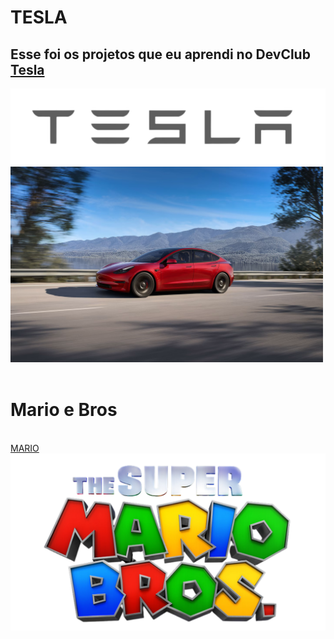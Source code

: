 <h1>TESLA</h1>
<h2>Esse foi os projetos que eu aprendi no DevClub <a href="https://diego121985.github.io/Tesla/">Tesla</a></h2>
<img src="https://github.com/Diego121985/Tesla/blob/main/img/logo.png?raw=true">
<img src=https://github.com/Diego121985/Tesla/blob/main/img/model-3.png?raw=true" width="500px";>
<br>
<br>
<h1>Mario e Bros</h1>
<br>
<a href="https://diego121985.github.io/Ganhando_Mil_reais_7_dias/">MARIO</a>
<img src="https://github.com/Diego121985/Ganhando_Mil_reais_7_dias/blob/main/img/logo%20(1).png?raw=true">
